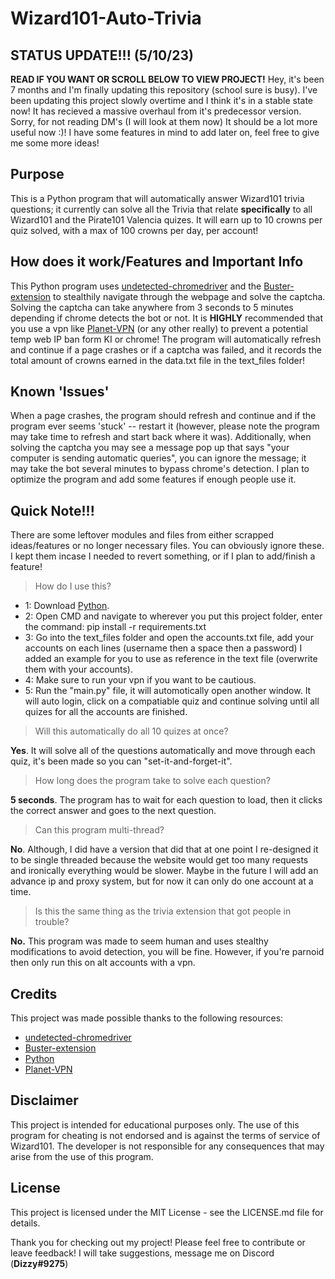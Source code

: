 # Wizard101-Auto-Trivia

## STATUS UPDATE!!! (5/10/23)
**READ IF YOU WANT OR SCROLL BELOW TO VIEW PROJECT!** Hey, it's been 7 months and I'm finally updating this repository (school sure is busy). I've been updating this project slowly overtime and I think it's in a stable state now! It has recieved a massive overhaul from it's predecessor version. Sorry, for not reading DM's (I will look at them now) It should be a lot more useful now :)! I have some features in mind to add later on, feel free to give me some more ideas!
##

## Purpose
This is a Python program that will automatically answer Wizard101 trivia questions; it currently can solve all the Trivia that relate **specifically** to all Wizard101 and the Pirate101 Valencia quizes. It will earn up to 10 crowns per quiz solved, with a max of 100 crowns per day, per account!

## How does it work/Features and Important Info
This Python program uses [undetected-chromedriver](https://github.com/ultrafunkamsterdam/undetected-chromedriver) and the [Buster-extension](https://chrome.google.com/webstore/detail/buster-captcha-solver-for/mpbjkejclgfgadiemmefgebjfooflfhl) to stealthily navigate through the webpage and solve the captcha. Solving the captcha can take anywhere from 3 seconds to 5 minutes depending if chrome detects the bot or not. It is **HIGHLY** recommended that you use a vpn like [Planet-VPN](https://freevpnplanet.com/) (or any other really) to prevent a potential temp web IP ban form KI or chrome! The program will automatically refresh and continue if a page crashes or if a captcha was failed, and it records the total amount of crowns earned in the data.txt file in the text_files folder!

## Known 'Issues'
When a page crashes, the program should refresh and continue and if the program ever seems 'stuck' -- restart it (however, please note the program may take time to refresh and start back where it was). Additionally, when solving the captcha you may see a message pop up that says "your computer is sending automatic queries", you can ignore the message; it may take the bot several minutes to bypass chrome's detection. I plan to optimize the program and add some features if enough people use it.

## Quick Note!!!
There are some leftover modules and files from either scrapped ideas/features or no longer necessary files. You can obviously ignore these. I kept them incase I needed to revert something, or if I plan to add/finish a feature! 

> How do I use this?

* 1: Download [Python](https://www.python.org/).
* 2: Open CMD and navigate to wherever you put this project folder, enter the command: pip install -r requirements.txt
* 3: Go into the text_files folder and open the accounts.txt file, add your accounts on each lines (username then a space then a password) I added an example for you to use as reference in the text file (overwrite them with your accounts).
* 4: Make sure to run your vpn if you want to be cautious.
* 5: Run the "main.py" file, it will automotically open another window. It will auto login, click on a compatiable quiz and continue solving until all quizes for all the accounts are finished.

> Will this automatically do all 10 quizes at once?

**Yes**. It will solve all of the questions automatically and move through each quiz, it's been made so you can "set-it-and-forget-it".

> How long does the program take to solve each question?

**5 seconds**. The program has to wait for each question to load, then it clicks the correct answer and goes to the next question.

> Can this program multi-thread?

**No**. Although, I did have a version that did that at one point I re-designed it to be single threaded because the website would get too many requests and ironically everything would be slower. Maybe in the future I will add an advance ip and proxy system, but for now it can only do one account at a time.

> Is this the same thing as the trivia extension that got people in trouble?

**No.** This program was made to seem human and uses stealthy modifications to avoid detection, you will be fine. However, if you're parnoid then only run this on alt accounts with a vpn.

## Credits
This project was made possible thanks to the following resources:
* [undetected-chromedriver](https://github.com/ultrafunkamsterdam/undetected-chromedriver)
* [Buster-extension](https://chrome.google.com/webstore/detail/buster-captcha-solver-for/mpbjkejclgfgadiemmefgebjfooflfhl)
* [Python](https://www.python.org/)
* [Planet-VPN](https://freevpnplanet.com/)

## Disclaimer
This project is intended for educational purposes only. The use of this program for cheating is not endorsed and is against the terms of service of Wizard101. The developer is not responsible for any consequences that may arise from the use of this program.

## License
This project is licensed under the MIT License - see the LICENSE.md file for details.

Thank you for checking out my project! Please feel free to contribute or leave feedback! I will take suggestions, message me on Discord (**Dizzy#9275**)
